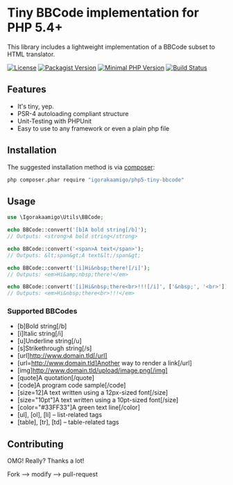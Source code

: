 # Tiny BBCode implementation for PHP 5.4+

This library includes a lightweight implementation of a BBCode subset to HTML translator.

[![License](https://img.shields.io/github/license/igorakaamigo/php5-tiny-bbcode.svg)](https://github.com/igorakaamigo/php5-tiny-bbcode/blob/master/LICENSE)
[![Packagist Version](https://img.shields.io/packagist/v/igorakaamigo/php5-tiny-bbcode.svg)](https://packagist.org/packages/igorakaamigo/php5-tiny-bbcode)
[![Minimal PHP Version](https://img.shields.io/packagist/php-v/igorakaamigo/php5-tiny-bbcode.svg)](http://php.net/downloads.php)
[![Build Status](https://img.shields.io/travis/igorakaamigo/php5-tiny-bbcode/master.svg)](https://travis-ci.org/igorakaamigo/php5-tiny-bbcode)

## Features

* It's tiny, yep.
* PSR-4 autoloading compliant structure
* Unit-Testing with PHPUnit
* Easy to use to any framework or even a plain php file

## Installation

The suggested installation method is via [composer](https://getcomposer.org/):

```sh
php composer.phar require "igorakaamigo/php5-tiny-bbcode"
```

## Usage

```php
use \Igorakaamigo\Utils\BBCode;

echo BBCode::convert('[b]A bold string[/b]');
// Outputs: <strong>A bold string</strong>

echo BBCode::convert('<span>A text</span>');
// Outputs: &lt;span&gt;A text&lt;/span&gt;

echo BBCode::convert('[i]Hi&nbsp;there![/i]');
// Outputs: <em>Hi&amp;nbsp;there!</em>

echo BBCode::convert('[i]Hi&nbsp;there<br>!!![/i]', ['&nbsp;', '<br>']);
// Outputs: <em>Hi&nbsp;there<br>!!!</em>
```

### Supported BBCodes

* [b]Bold string[/b]
* [i]Italic string[/i]
* [u]Underline string[/u]
* [s]Strikethrough string[/s]
* [url]http://www.domain.tld[/url]
* [url=http://www.domain.tld]Another way to render a link[/url]
* [img]http://www.domain.tld/upload/image.png[/img]
* [quote]A quotation[/quote]
* [code]A program code sample[/code]
* [size=12]A text written using a 12px-sized font[/size]
* [size="10pt"]A text written using a 10pt-sized font[/size]
* [color="#33FF33"]A green text line[/color]
* [ul], [ol], [li] – list-related tags
* [table], [tr], [td] – table-related tags

## Contributing

OMG! Really? Thanks a lot!

Fork --> modify --> pull-request

